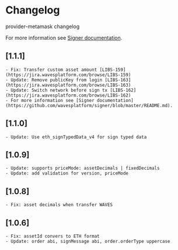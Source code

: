 # Changelog

provider-metamask changelog

For more information see [Signer documentation](https://github.com/wavesplatform/signer/blob/master/README.md).

## [1.1.1]
	- Fix: Transfer custom asset amount [LIBS-159](https://jira.wavesplatform.com/browse/LIBS-159)
	- Update: Remove publicKey from login [LIBS-163](https://jira.wavesplatform.com/browse/LIBS-163)
	- Update: Switch network before sign tx [LIBS-162](https://jira.wavesplatform.com/browse/LIBS-162)
	- For more information see [Signer documentation](https://github.com/wavesplatform/signer/blob/master/README.md).

## [1.1.0]
	- Update: Use eth_signTypedData_v4 for sign typed data

## [1.0.9]
	- Update: supports priceMode: assetDecimals | fixedDecimals
	- Update: add validation for version, priceMode

## [1.0.8]
	- Fix: asset decimals when transfer WAVES

## [1.0.6]
	- Fix: assetId convers to ETH format
	- Update: order abi, signMessage abi, order.orderType uppercase
